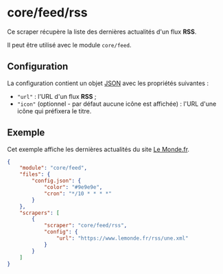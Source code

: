 # core/feed/rss

Ce scraper récupère la liste des dernières actualités d'un flux **RSS**.

Il peut être utilisé avec le module `core/feed`.

## Configuration

La configuration contient un objet
[JSON](https://www.json.org/json-fr.html "JavaScript Object Notation") avec les
propriétés suivantes :

- `"url"` : l'URL d'un flux **RSS** ;
- `"icon"` (optionnel - par défaut aucune icône est affichée) : l'URL d'une
  icône qui préfixera le titre.

## Exemple

Cet exemple affiche les dernières actualités du site
[Le Monde.fr](https://www.lemonde.fr/).

```JSON
{
    "module": "core/feed",
    "files": {
        "config.json": {
            "color": "#9e9e9e",
            "cron": "*/10 * * * *"
        }
    },
    "scrapers": [
        {
            "scraper": "core/feed/rss",
            "config": {
                "url": "https://www.lemonde.fr/rss/une.xml"
            }
        }
    ]
}
```
